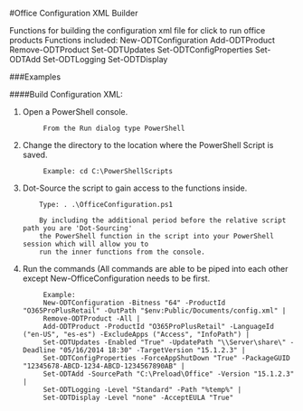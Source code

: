 #Office Configuration XML Builder

Functions for building the configuration xml file for click to run office products
Functions included:
	New-ODTConfiguration
	Add-ODTProduct
	Remove-ODTProduct
	Set-ODTUpdates
	Set-ODTConfigProperties
	Set-ODTAdd
	Set-ODTLogging
	Set-ODTDisplay

###Examples

####Build Configuration XML:

1. Open a PowerShell console.

            From the Run dialog type PowerShell
            
2. Change the directory to the location where the PowerShell Script is saved.

            Example: cd C:\PowerShellScripts
            
3. Dot-Source the script to gain access to the functions inside.

           Type: . .\OfficeConfiguration.ps1

           By including the additional period before the relative script path you are 'Dot-Sourcing' 
           the PowerShell function in the script into your PowerShell session which will allow you to 
           run the inner functions from the console.
	
4. Run the commands (All commands are able to be piped into each other except New-OfficeConfiguration needs to be first.

            Example: 
			New-ODTConfiguration -Bitness "64" -ProductId "O365ProPlusRetail" -OutPath "$env:Public/Documents/config.xml" | 
			Remove-ODTProduct -All | 
			Add-ODTProduct -ProductId "O365ProPlusRetail" -LanguageId ("en-US", "es-es") -ExcludeApps ("Access", "InfoPath") | 
			Set-ODTUpdates -Enabled "True" -UpdatePath "\\Server\share\" -Deadline "05/16/2014 18:30" -TargetVersion "15.1.2.3" | 
			Set-ODTConfigProperties -ForceAppShutDown "True" -PackageGUID "12345678-ABCD-1234-ABCD-1234567890AB" | 
			Set-ODTAdd -SourcePath "C:\Preload\Office" -Version "15.1.2.3" | 
			Set-ODTLogging -Level "Standard" -Path "%temp%" | 
			Set-ODTDisplay -Level "none" -AcceptEULA "True"
            


